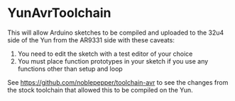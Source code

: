 YunAvrToolchain
===============
This will allow Arduino sketches to be compiled and uploaded to the 32u4 side of the Yun from the AR9331 side with these caveats:
1. You need to edit the sketch with a test editor of your choice
2. You must place function prototypes in your sketch if you use any functions other than setup and loop

See https://github.com/noblepepper/toolchain-avr to see the changes from the stock toolchain that allowed this to be compiled on the Yun.

